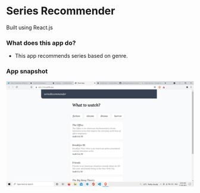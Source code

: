 # Series Recommender

Built using React.js

### What does this app do?

- This app recommends series based on genre.

### App snapshot

![screenshot](./series_screenshot.png)
